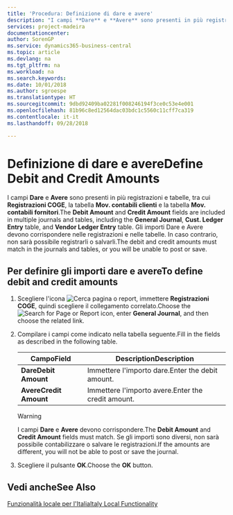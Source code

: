 ```yaml
---
title: 'Procedura: Definizione di dare e avere'
description: "I campi **Dare** e **Avere** sono presenti in più registrazioni e tabelle, tra cui **Registrazioni COGE**, la tabella **Mov. contabili clienti** e la tabella **Mov. contabili fornitori**."
services: project-madeira
documentationcenter: 
author: SorenGP
ms.service: dynamics365-business-central
ms.topic: article
ms.devlang: na
ms.tgt_pltfrm: na
ms.workload: na
ms.search.keywords: 
ms.date: 10/01/2018
ms.author: sgroespe
ms.translationtype: HT
ms.sourcegitcommit: 9dbd92409ba02281f008246194f3ce0c53e4e001
ms.openlocfilehash: 81b96c8ed12564dac03bdc1c5560c11cff7ca319
ms.contentlocale: it-it
ms.lasthandoff: 09/28/2018

---
```

# <a name="define-debit-and-credit-amounts"></a><span data-ttu-id="1ad81-103">Definizione di dare e avere</span><span class="sxs-lookup"><span data-stu-id="1ad81-103">Define Debit and Credit Amounts</span></span>
<span data-ttu-id="1ad81-104">I campi **Dare** e **Avere** sono presenti in più registrazioni e tabelle, tra cui **Registrazioni COGE**, la tabella **Mov. contabili clienti** e la tabella **Mov. contabili fornitori**.</span><span class="sxs-lookup"><span data-stu-id="1ad81-104">The **Debit Amount** and **Credit Amount** fields are included in multiple journals and tables, including the **General Journal**, **Cust. Ledger Entry** table, and **Vendor Ledger Entry** table.</span></span> <span data-ttu-id="1ad81-105">Gli importi Dare e Avere devono corrispondere nelle registrazioni e nelle tabelle. In caso contrario, non sarà possibile registrarli o salvarli.</span><span class="sxs-lookup"><span data-stu-id="1ad81-105">The debit and credit amounts must match in the journals and tables, or you will be unable to post or save.</span></span>  

## <a name="to-define-debit-and-credit-amounts"></a><span data-ttu-id="1ad81-106">Per definire gli importi dare e avere</span><span class="sxs-lookup"><span data-stu-id="1ad81-106">To define debit and credit amounts</span></span>  

1.  <span data-ttu-id="1ad81-107">Scegliere l'icona ![Cerca pagina o report](../../media/ui-search/search_small.png "Cerca pagina o report"), immettere **Registrazioni COGE**, quindi scegliere il collegamento correlato.</span><span class="sxs-lookup"><span data-stu-id="1ad81-107">Choose the ![Search for Page or Report](../../media/ui-search/search_small.png "Search for Page or Report icon") icon, enter **General Journal**, and then choose the related link.</span></span>  
2.  <span data-ttu-id="1ad81-108">Compilare i campi come indicato nella tabella seguente.</span><span class="sxs-lookup"><span data-stu-id="1ad81-108">Fill in the fields as described in the following table.</span></span>  

    |<span data-ttu-id="1ad81-109">Campo</span><span class="sxs-lookup"><span data-stu-id="1ad81-109">Field</span></span>|<span data-ttu-id="1ad81-110">Description</span><span class="sxs-lookup"><span data-stu-id="1ad81-110">Description</span></span>|  
    |---------------------------------|---------------------------------------|  
    |<span data-ttu-id="1ad81-111">**Dare**</span><span class="sxs-lookup"><span data-stu-id="1ad81-111">**Debit Amount**</span></span>|<span data-ttu-id="1ad81-112">Immettere l'importo dare.</span><span class="sxs-lookup"><span data-stu-id="1ad81-112">Enter the debit amount.</span></span>|  
    |<span data-ttu-id="1ad81-113">**Avere**</span><span class="sxs-lookup"><span data-stu-id="1ad81-113">**Credit Amount**</span></span>|<span data-ttu-id="1ad81-114">Immettere l'importo avere.</span><span class="sxs-lookup"><span data-stu-id="1ad81-114">Enter the credit amount.</span></span>|  

    > [!WARNING]  
    >  <span data-ttu-id="1ad81-115">I campi **Dare** e **Avere** devono corrispondere.</span><span class="sxs-lookup"><span data-stu-id="1ad81-115">The **Debit Amount** and **Credit Amount** fields must match.</span></span> <span data-ttu-id="1ad81-116">Se gli importi sono diversi, non sarà possibile contabilizzare o salvare le registrazioni.</span><span class="sxs-lookup"><span data-stu-id="1ad81-116">If the amounts are different, you will not be able to post or save the journal.</span></span>  

3.  <span data-ttu-id="1ad81-117">Scegliere il pulsante **OK**.</span><span class="sxs-lookup"><span data-stu-id="1ad81-117">Choose the **OK** button.</span></span>  

## <a name="see-also"></a><span data-ttu-id="1ad81-118">Vedi anche</span><span class="sxs-lookup"><span data-stu-id="1ad81-118">See Also</span></span>  
[<span data-ttu-id="1ad81-119">Funzionalità locale per l'Italia</span><span class="sxs-lookup"><span data-stu-id="1ad81-119">Italy Local Functionality</span></span>](italy-local-functionality.md)   

